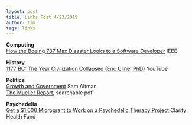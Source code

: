 ```yaml
---
layout: post
title: Links Post 4/23/2019
author: tim
tags: links
---
```


**Computing**  
[How the Boeing 737 Max Disaster Looks to a Software Developer](https://spectrum.ieee.org/aerospace/aviation/how-the-boeing-737-max-disaster-looks-to-a-software-developer) IEEE  

**History**  
[1177 BC: The Year Civilization Collapsed (Eric Cline, PhD)](https://www.youtube.com/watch?v=bRcu-ysocX4) YouTube  

**Politics**  
[Growth and Government](https://blog.samaltman.com/growth-and-government) Sam Altman  
[The Mueller Report](https://www.documentcloud.org/documents/5955249-Report.html), searchable pdf  

**Psychedelia**  
[Get a $1,000 Microgrant to Work on a Psychedelic Therapy Project ](https://www.clarityhealthfund.org/get-a-microgrant-to-work-on-legalizing-psychedelics/) Clarity Health Fund  

